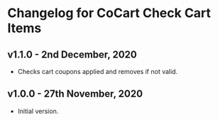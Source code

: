 # Changelog for CoCart Check Cart Items

## v1.1.0 - 2nd December, 2020

* Checks cart coupons applied and removes if not valid.

## v1.0.0 - 27th November, 2020

* Initial version.
